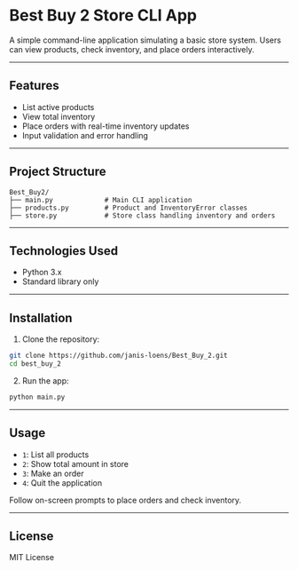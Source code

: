 # Best Buy 2 Store CLI App

A simple command-line application simulating a basic store system. Users can view products, check inventory, and place orders interactively.

---

## Features

* List active products
* View total inventory
* Place orders with real-time inventory updates
* Input validation and error handling

---

## Project Structure

```
Best_Buy2/
├── main.py             # Main CLI application
├── products.py         # Product and InventoryError classes
├── store.py            # Store class handling inventory and orders
```

---

## Technologies Used

* Python 3.x
* Standard library only

---

## Installation

1. Clone the repository:

```bash
git clone https://github.com/janis-loens/Best_Buy_2.git
cd best_buy_2
```

2. Run the app:

```bash
python main.py
```

---

## Usage

* `1`: List all products
* `2`: Show total amount in store
* `3`: Make an order
* `4`: Quit the application

Follow on-screen prompts to place orders and check inventory.

---

## License

MIT License

